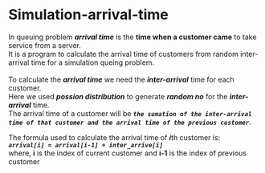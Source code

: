 # Simulation-arrival-time
In queuing problem ***arrival time*** is the **time when a customer came** to take service from a server.<br/> It is a program to calculate the arrival time of customers from random inter-arrival time for a simulation queing problem.<br/><br/>
To calculate the ***arrival time*** we need the ***inter-arrival*** time for each customer.<br/>
Here we used ***possion distribution*** to generate ***random no*** for the ***inter-arrival*** time.<br/>
The arrival time of a customer will be ***`the sumation of the inter-arrival time of that customer and the arrival time of the previous customer`***.<br/>

The formula used to  calculate the arrival time of ***i***th customer is:<br/> 
***`arrival[i] = arrival[i-1] + inter_arrive[i]`***<br/>
where, **i** is the index of current customer and **i-1** is the index of previous customer
